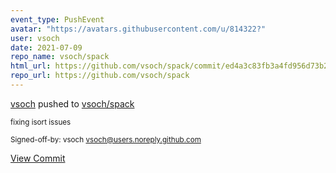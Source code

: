```yaml
---
event_type: PushEvent
avatar: "https://avatars.githubusercontent.com/u/814322?"
user: vsoch
date: 2021-07-09
repo_name: vsoch/spack
html_url: https://github.com/vsoch/spack/commit/ed4a3c83fb3a4fd956d73b2c43f36460dff7facc
repo_url: https://github.com/vsoch/spack
---
```


<a href='https://github.com/vsoch' target='_blank'>vsoch</a> pushed to <a href='https://github.com/vsoch/spack' target='_blank'>vsoch/spack</a>

<small>fixing isort issues

Signed-off-by: vsoch <vsoch@users.noreply.github.com></small>

<a href='https://github.com/vsoch/spack/commit/ed4a3c83fb3a4fd956d73b2c43f36460dff7facc' target='_blank'>View Commit</a>